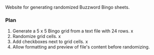 Website for generating randomized Buzzword Bingo sheets.

### Plan

1. Generate a 5 x 5 Bingo grid from a text file with 24 rows. x
2. Randomize grid cells. x
3. Add checkboxes next to grid cells. x
4. Allow formatting and preview of file's content before randomizing.